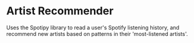 # Artist Recommender
Uses the Spotipy library to read a user's Spotify listening history, and recommend new artists based on patterns in their 'most-listened artists'.
